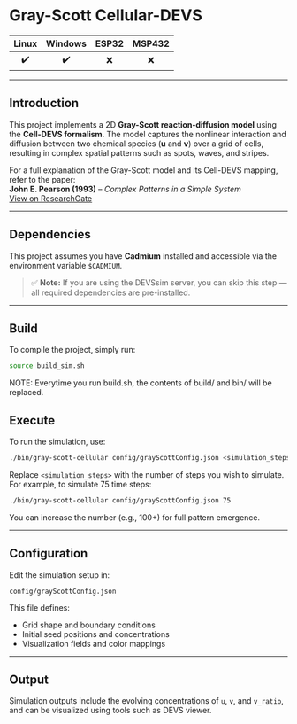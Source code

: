# Gray-Scott Cellular-DEVS

| Linux | Windows | ESP32 | MSP432 |
|:-----:|:-------:|:-----:|:------:|
| ✔️    | ✔️      | ❌    | ❌     |

---

## Introduction

This project implements a 2D **Gray-Scott reaction-diffusion model** using the **Cell-DEVS formalism**. The model captures the nonlinear interaction and diffusion between two chemical species (**u** and **v**) over a grid of cells, resulting in complex spatial patterns such as spots, waves, and stripes.

For a full explanation of the Gray-Scott model and its Cell-DEVS mapping, refer to the paper:  
**John E. Pearson (1993)** – *Complex Patterns in a Simple System*  
[View on ResearchGate](https://www.researchgate.net/publication/6011915_Complex_Patterns_in_a_Simple_System)

---

## Dependencies

This project assumes you have **Cadmium** installed and accessible via the environment variable `$CADMIUM`.

> ✅ **Note:** If you are using the DEVSsim server, you can skip this step — all required dependencies are pre-installed.

---

## Build

To compile the project, simply run:

```bash
source build_sim.sh
```
NOTE: Everytime you run build.sh, the contents of build/ and bin/ will be replaced.

## Execute

To run the simulation, use:

```bash
./bin/gray-scott-cellular config/grayScottConfig.json <simulation_steps>
```

Replace `<simulation_steps>` with the number of steps you wish to simulate.  
For example, to simulate 75 time steps:

```bash
./bin/gray-scott-cellular config/grayScottConfig.json 75
```

You can increase the number (e.g., 100+) for full pattern emergence.

---

## Configuration

Edit the simulation setup in:

```
config/grayScottConfig.json
```

This file defines:
- Grid shape and boundary conditions
- Initial seed positions and concentrations
- Visualization fields and color mappings

---

## Output

Simulation outputs include the evolving concentrations of `u`, `v`, and `v_ratio`, and can be visualized using tools such as DEVS viewer.

